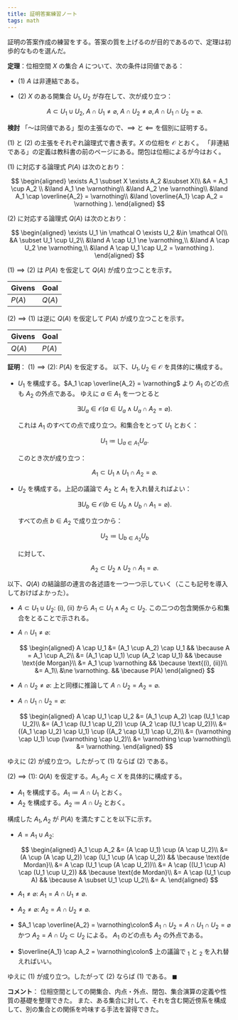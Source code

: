 ```yaml
---
title: 証明答案練習ノート
tags: math
---
```


証明の答案作成の練習をする。答案の質を上げるのが目的であるので、定理は初歩的なものを選んだ。

**定理**：位相空間 $X$ の集合 $A$ について、次の条件は同値である：

* $(1)$ $A$ は非連結である。
* $(2)$ $X$ のある開集合 $U_1, U_2$ が存在して、次が成り立つ：

  $$
  A \subset U_1 \cup U_2,\ A \cap U_1 \ne \varnothing,\ A \cap U_2 \ne \varnothing, A \cap U_1 \cap U_2 = \varnothing.
  $$

**検討**
「～は同値である」型の主張なので、$\implies$ と $\impliedby$ を個別に証明する。

$(1)$ と $(2)$ の主張をそれぞれ論理式で書き表す。$X$ の位相を $\mathcal O$ とおく。
「非連結である」の定義は教科書の前のページにある。閉包は位相によるが今はおく。

$(1)$ に対応する論理式 $P(A)$ は次のとおり：

$$
\begin{aligned}
\exists A_1 \subset X \exists A_2 &\subset X(\\
    &A = A_1 \cup A_2 \\
    &\land A_1 \ne \varnothing\\
    &\land A_2 \ne \varnothing\\
    &\land A_1 \cap \overline{A_2} = \varnothing\\
    &\land \overline{A_1} \cap A_2 = \varnothing
).
\end{aligned}
$$

$(2)$ に対応する論理式 $Q(A)$ は次のとおり：

$$
\begin{aligned}
\exists U_1 \in \mathcal O \exists U_2 &\in \mathcal O(\\
    &A \subset U_1 \cup U_2\\
    &\land A \cap U_1 \ne \varnothing,\\
    &\land A \cap U_2 \ne \varnothing,\\
    &\land A \cap U_1 \cap U_2 = \varnothing
).
\end{aligned}
$$

$(1) \implies (2)$ は $P(A)$ を仮定して $Q(A)$ が成り立つことを示す。

| Givens | Goal |
| ------ | ---- |
| $P(A)$ | $Q(A)$ |

$(2) \implies (1)$ は逆に $Q(A)$ を仮定して $P(A)$ が成り立つことを示す。

| Givens | Goal |
| ------ | ---- |
| $Q(A)$ | $P(A)$ |

**証明**：
$(1) \implies (2)\colon$ $P(A)$ を仮定する。
以下、$U_1, U_2 \in \mathcal O$ を具体的に構成する。

* $U_1$ を構成する。$A_1 \cap \overline{A_2} = \varnothing$ より $A_1$ のどの点も $A_2$ の外点である。
  ゆえに $a \in A_1$ を一つとると

  $$\exists U_a \in \mathcal O(a \in U_a \land U_a \cap A_2 = \varnothing).$$

  これは $A_1$ のすべての点で成り立つ。和集合をとって $U_1$ とおく：

  $$
  U_1 \coloneqq \bigcup_{a \in A_1}U_a.
  $$

  このとき次が成り立つ：

  $$
  \tag*{(i)}
  A_1 \subset U_1 \land U_1 \cap A_2 = \varnothing.
  $$

* $U_2$ を構成する。上記の議論で $A_2$ と $A_1$ を入れ替えればよい：

  $$
  \exists U_b \in \mathcal O(b \in U_b \land U_b \cap A_1 = \varnothing).
  $$

  すべての点 $b \in A_2$ で成り立つから：

  $$
  U_2 \coloneqq \bigcup_{b \in A_2}U_b
  $$

  に対して、

  $$
  \tag*{(ii)}
  A_2 \subset U_2 \land U_2 \cap A_1 = \varnothing.
  $$

以下、$Q(A)$ の結論部の連言の各述語を一つ一つ示していく（ここも記号を導入しておけばよかった）。

* $A \subset U_1 \cup U_2:$ $\text{(i), (ii)}$ から $A_1 \subset U_1 \land A_2 \subset U_2.$
  この二つの包含関係から和集合をとることで示される。
* $A \cap U_1 \ne \varnothing:$

  $$
  \begin{aligned}
  A \cap U_1 &= (A_1 \cup A_2) \cap U_1 && \because A = A_1 \cup A_2\\
  &= (A_1 \cap U_1) \cup (A_2 \cap U_1) && \because \text{de Morgan}\\
  &= A_1 \cup \varnothing && \because \text{(i), (ii)}\\
  &= A_1\\
  &\ne \varnothing. && \because P(A)
  \end{aligned}
  $$

* $A \cap U_2 \ne \varnothing:$ 上と同様に推論して $A \cap U_2 = A_2 = \varnothing.$
* $A \cap U_1 \cap U_2 = \varnothing:$

  $$
  \begin{aligned}
      A \cap U_1 \cap U_2
      &= (A_1 \cup A_2) \cap (U_1 \cap U_2)\\
      &= (A_1 \cap (U_1 \cap U_2)) \cup (A_2 \cap (U_1 \cap U_2))\\
      &= ((A_1 \cap U_2) \cap U_1) \cup ((A_2 \cap U_1) \cap U_2)\\
      &= (\varnothing \cap U_1) \cup (\varnothing \cap U_2)\\
      &= \varnothing \cup \varnothing\\
      &= \varnothing.
  \end{aligned}
  $$

ゆえに $(2)$ が成り立つ。したがって $(1)$ ならば $(2)$ である。

$(2) \implies (1)$: $Q(A)$ を仮定する。$A_1, A_2 \subset X$ を具体的に構成する。

* $A_1$ を構成する。$A_1 \coloneqq A \cap U_1$ とおく。
* $A_2$ を構成する。$A_2 \coloneqq A \cap U_2$ とおく。

構成した $A_1, A_2$ が $P(A)$ を満たすことを以下に示す。

* $A = A_1 \cup A_2\colon$

  $$
  \begin{aligned}
      A_1 \cup A_2
      &= (A \cap U_1) \cup (A \cap U_2)\\
      &= (A \cup (A \cap U_2)) \cap (U_1 \cup (A \cap U_2)) && \because \text{de Mordan}\\
      &= A \cap (U_1 \cup (A \cap U_2))\\
      &= A \cap ((U_1 \cup A) \cap (U_1 \cup U_2)) && \because \text{de Mordan}\\
      &= A \cap (U_1 \cup A) && \because A \subset U_1 \cup U_2\\
      &= A.
  \end{aligned}
  $$

* $A_1 \ne \varnothing\colon$ $A_1 = A \cap U_1 \ne \varnothing.$
* $A_2 \ne \varnothing\colon$ $A_2 = A \cap U_2 \ne \varnothing.$
* $A_1 \cap \overline{A_2} = \varnothing\colon$
  $A_1 \cap U_2 = A \cap U_1 \cap U_2 = \varnothing$ かつ
  $A_2 = A \cap U_2 \subset U_2$ による。
  $A_1$ のどの点も $A_2$ の外点である。
* $\overline{A_1} \cap A_2 = \varnothing\colon$ 上の議論で ${}_1$ と ${}_2$ を入れ替えればいい。

ゆえに $(1)$ が成り立つ。したがって $(2)$ ならば $(1)$ である。
$\blacksquare$

**コメント**：
位相空間としての開集合、内点・外点、閉包、集合演算の定義や性質の基礎を整理できた。
また、ある集合に対して、それを含む開近傍系を構成して、別の集合との関係を吟味する手法を習得できた。
